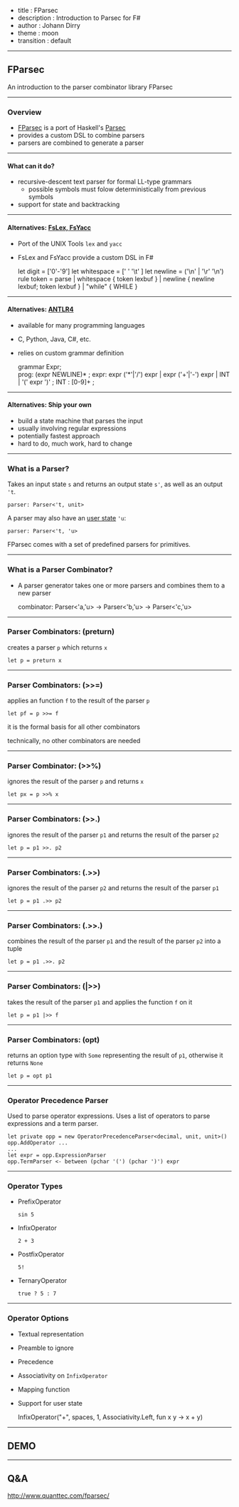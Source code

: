 - title : FParsec
- description : Introduction to Parsec for F# 
- author : Johann Dirry
- theme : moon
- transition : default

***

## FParsec 

An introduction to the parser combinator library FParsec 

***

### Overview

- [FParsec](http://www.quanttec.com/fparsec/) is a port of Haskell's [Parsec](https://wiki.haskell.org/Parsec)
- provides a custom DSL to combine parsers 
- parsers are combined to generate a parser

---

#### What can it do? 

- recursive-descent text parser for formal LL-type grammars
  - possible symbols must folow deterministically from previous symbols
- support for state and backtracking 

---

#### Alternatives: [FsLex, FsYacc](http://fsprojects.github.io/FsLexYacc/)

- Port of the UNIX Tools `lex` and `yacc`
- FsLex and FsYacc provide a custom DSL in F# 


    let digit = ['0'-'9']
    let whitespace = [' ' '\t' ]
    let newline = ('\n' | '\r' '\n')
    rule token = parse
        | whitespace     { token lexbuf }
        | newline        { newline lexbuf; token lexbuf }
        | "while"        { WHILE }


---

#### Alternatives: [ANTLR4](http://www.antlr.org/)

- available for many programming languages
- C, Python, Java, C#, etc. 
- relies on custom grammar definition 


    grammar Expr;		
    prog:	(expr NEWLINE)* ;
    expr:	expr ('*'|'/') expr
        |	expr ('+'|'-') expr
        |	INT
        |	'(' expr ')'
        ;
    INT     : [0-9]+ ;

--- 

#### Alternatives: Ship your own 

- build a state machine that parses the input
- usually involving regular expressions 
- potentially fastest approach
- hard to do, much work, hard to change 

***

### What is a Parser? 

Takes an input state `s` and returns an output state `s'`, as well as an output `'t`. 

    parser: Parser<'t, unit>

A parser may also have an [user state](http://www.quanttec.com/fparsec/users-guide/parsing-with-user-state.html) `'u`: 

    parser: Parser<'t, 'u>

FParsec comes with a set of predefined parsers for primitives. 


---

### What is a Parser Combinator? 

- A parser generator takes one or more parsers and combines them to a new parser 


    combinator: Parser<'a,'u> -> Parser<'b,'u> -> Parser<'c,'u>

***

### Parser Combinators: (preturn)

creates a parser `p` which returns `x`


    let p = preturn x

---

### Parser Combinators: (>>=)

applies an function `f` to the result of the parser `p` 


    let pf = p >>= f


it is the formal basis for all other combinators

technically, no other combinators are needed 

---

### Parser Combinator: (>>%)

ignores the result of the parser `p` and returns `x`


    let px = p >>% x

---

### Parser Combinators: (>>.)

ignores the result of the parser `p1` and returns the result of the parser `p2`

    let p = p1 >>. p2


---

### Parser Combinators: (.>>)

ignores the result of the parser `p2` and returns the result of the parser `p1`

    let p = p1 .>> p2


---

### Parser Combinators: (.>>.)

combines the result of the parser `p1` and the result of the parser `p2` into a tuple

    let p = p1 .>>. p2

---

### Parser Combinators: (|>>)

takes the result of the parser `p1` and applies the function `f` on it

    let p = p1 |>> f


---

### Parser Combinators: (opt)

returns an option type with `Some` representing the result of `p1`, otherwise it returns `None` 

    let p = opt p1


***

### Operator Precedence Parser 

Used to parse operator expressions. Uses a list of operators to parse expressions and a term parser. 

    let private opp = new OperatorPrecedenceParser<decimal, unit, unit>()
    opp.AddOperator ...
    ...
    let expr = opp.ExpressionParser
    opp.TermParser <- between (pchar '(') (pchar ')') expr


---

### Operator Types

* PrefixOperator 

    `sin 5`

* InfixOperator 

    `2 + 3`

* PostfixOperator 

    `5!`

* TernaryOperator 

    `true ? 5 : 7`

---

### Operator Options 

* Textual representation
* Preamble to ignore
* Precedence 
* Associativity on `InfixOperator`
* Mapping function 
* Support for user state


    InfixOperator("+", spaces, 1, Associativity.Left, fun x y -> x + y) 


*** 

## DEMO

*** 

## Q&A

http://www.quanttec.com/fparsec/ 